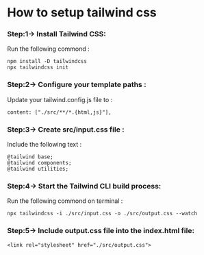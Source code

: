 # How to setup tailwind css

### Step:1-> Install Tailwind CSS:
Run the following commond :
```
npm install -D tailwindcss
npx tailwindcss init 
```       

### Step:2-> Configure your template paths :
Update your tailwind.config.js file to :
```
content: ["./src/**/*.{html,js}"],
``` 

### Step:3-> Create src/input.css file :
Include the following text :
```
@tailwind base;
@tailwind components;
@tailwind utilities;
``` 

### Step:4-> Start the Tailwind CLI build process:
Run the following commond on terminal :
```
npx tailwindcss -i ./src/input.css -o ./src/output.css --watch
``` 

### Step:5-> Include output.css file into the index.html file:
```
<link rel="stylesheet" href="./src/output.css">
``` 

